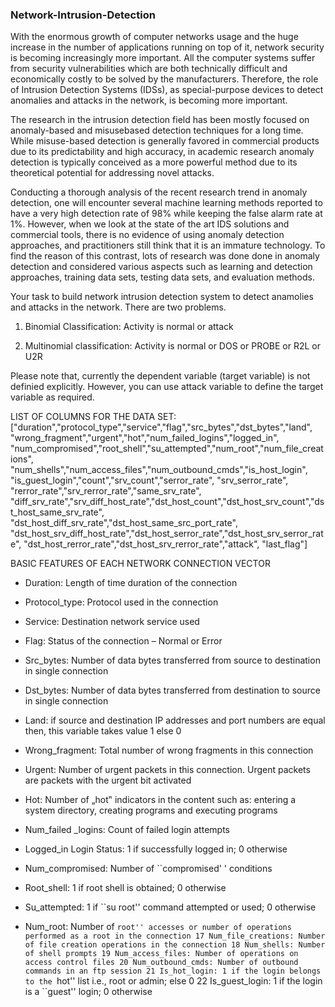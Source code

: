 ### Network-Intrusion-Detection

With the enormous growth of computer networks usage and the huge increase in the number of applications running on top of it, network security is becoming increasingly more important. All the computer systems suffer from security vulnerabilities which are both technically difficult and economically costly to be solved by the manufacturers. Therefore, the role of Intrusion Detection Systems (IDSs), as special-purpose devices to detect anomalies and attacks in the network, is becoming more important.

The research in the intrusion detection field has been mostly focused on anomaly-based and misusebased detection techniques for a long time. While misuse-based detection is generally favored in commercial products due to its predictability and high accuracy, in academic research anomaly detection is typically conceived as a more powerful method due to its theoretical potential for addressing novel attacks.

Conducting a thorough analysis of the recent research trend in anomaly detection, one will encounter several machine learning methods reported to have a very high detection rate of 98% while keeping the false alarm rate at 1%. However, when we look at the state of the art IDS solutions and commercial tools, there is no evidence of using anomaly detection approaches, and practitioners still think that it is an immature technology. To find the reason of this contrast, lots of research was done done in anomaly detection and considered various aspects such as learning and detection approaches, training data sets, testing data sets, and evaluation methods.

Your task to build network intrusion detection system to detect anamolies and attacks in the network. There are two problems. 

1. Binomial Classification: Activity is normal or attack 

2. Multinomial classification: Activity is normal or DOS or PROBE or R2L or U2R 

Please note that, currently the dependent variable (target variable) is not definied explicitly. However, you can use attack variable to define the target variable as required.

LIST OF COLUMNS FOR THE DATA SET:
["duration","protocol_type","service","flag","src_bytes","dst_bytes","land", "wrong_fragment","urgent","hot","num_failed_logins","logged_in", "num_compromised","root_shell","su_attempted","num_root","num_file_creations", "num_shells","num_access_files","num_outbound_cmds","is_host_login", "is_guest_login","count","srv_count","serror_rate", "srv_serror_rate", "rerror_rate","srv_rerror_rate","same_srv_rate", "diff_srv_rate","srv_diff_host_rate","dst_host_count","dst_host_srv_count","dst_host_same_srv_rate", "dst_host_diff_srv_rate","dst_host_same_src_port_rate", "dst_host_srv_diff_host_rate","dst_host_serror_rate","dst_host_srv_serror_rate", "dst_host_rerror_rate","dst_host_srv_rerror_rate","attack", "last_flag"]


BASIC FEATURES OF EACH NETWORK CONNECTION VECTOR 

- Duration: Length of time duration of the connection 
- Protocol_type: Protocol used in the connection 
- Service: Destination network service used 
- Flag: Status of the connection – Normal or Error 
- Src_bytes: Number of data bytes transferred from source to destination in single connection 
- Dst_bytes: Number of data bytes transferred from destination to source in single connection 
- Land: if source and destination IP addresses and port numbers are equal then, this variable takes value 1 else 0 
- Wrong_fragment: Total number of wrong fragments in this connection 
- Urgent: Number of urgent packets in this connection. Urgent packets are packets with the urgent bit activated

- Hot: Number of „hot‟ indicators in the content such as: entering a system directory, creating programs and executing programs 
- Num_failed _logins: Count of failed login attempts 
- Logged_in Login Status: 1 if successfully logged in; 0 otherwise 
- Num_compromised: Number of ``compromised' ' conditions 
- Root_shell: 1 if root shell is obtained; 0 otherwise 
- Su_attempted: 1 if ``su root'' command attempted or used; 0 otherwise 
- Num_root: Number of ``root'' accesses or number of operations performed as a root in the connection 17 Num_file_creations: Number of file creation operations in the connection 18 Num_shells: Number of shell prompts 19 Num_access_files: Number of operations on access control files 20 Num_outbound_cmds: Number of outbound commands in an ftp session 21 Is_hot_login: 1 if the login belongs to the ``hot'' list i.e., root or admin; else 0 22 Is_guest_login: 1 if the login is a ``guest'' login; 0 otherwise
